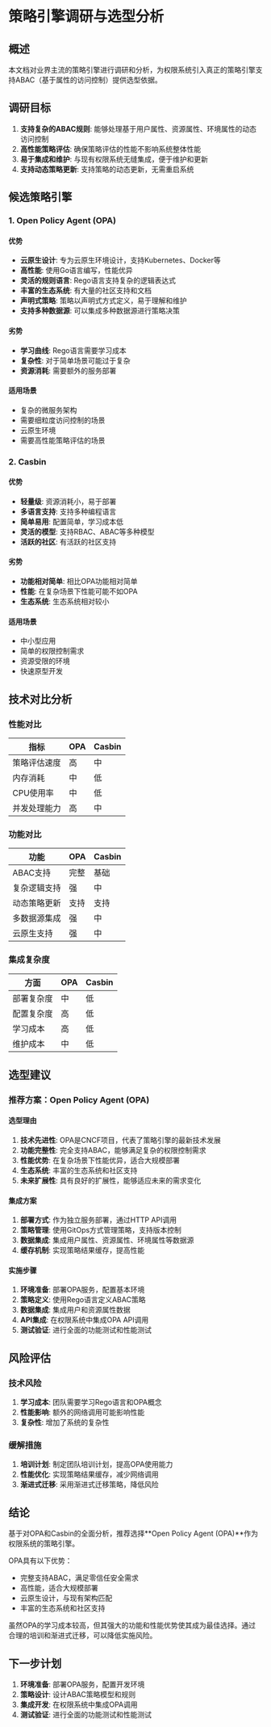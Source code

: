 # 策略引擎调研与选型分析

## 概述

本文档对业界主流的策略引擎进行调研和分析，为权限系统引入真正的策略引擎支持ABAC（基于属性的访问控制）提供选型依据。

## 调研目标

1. **支持复杂的ABAC规则**: 能够处理基于用户属性、资源属性、环境属性的动态访问控制
2. **高性能策略评估**: 确保策略评估的性能不影响系统整体性能
3. **易于集成和维护**: 与现有权限系统无缝集成，便于维护和更新
4. **支持动态策略更新**: 支持策略的动态更新，无需重启系统

## 候选策略引擎

### 1. Open Policy Agent (OPA)

#### 优势
- **云原生设计**: 专为云原生环境设计，支持Kubernetes、Docker等
- **高性能**: 使用Go语言编写，性能优异
- **灵活的规则语言**: Rego语言支持复杂的逻辑表达式
- **丰富的生态系统**: 有大量的社区支持和文档
- **声明式策略**: 策略以声明式方式定义，易于理解和维护
- **支持多种数据源**: 可以集成多种数据源进行策略决策

#### 劣势
- **学习曲线**: Rego语言需要学习成本
- **复杂性**: 对于简单场景可能过于复杂
- **资源消耗**: 需要额外的服务部署

#### 适用场景
- 复杂的微服务架构
- 需要细粒度访问控制的场景
- 云原生环境
- 需要高性能策略评估的场景

### 2. Casbin

#### 优势
- **轻量级**: 资源消耗小，易于部署
- **多语言支持**: 支持多种编程语言
- **简单易用**: 配置简单，学习成本低
- **灵活的模型**: 支持RBAC、ABAC等多种模型
- **活跃的社区**: 有活跃的社区支持

#### 劣势
- **功能相对简单**: 相比OPA功能相对简单
- **性能**: 在复杂场景下性能可能不如OPA
- **生态系统**: 生态系统相对较小

#### 适用场景
- 中小型应用
- 简单的权限控制需求
- 资源受限的环境
- 快速原型开发

## 技术对比分析

### 性能对比

| 指标 | OPA | Casbin |
|------|-----|--------|
| 策略评估速度 | 高 | 中 |
| 内存消耗 | 中 | 低 |
| CPU使用率 | 中 | 低 |
| 并发处理能力 | 高 | 中 |

### 功能对比

| 功能 | OPA | Casbin |
|------|-----|--------|
| ABAC支持 | 完整 | 基础 |
| 复杂逻辑支持 | 强 | 中 |
| 动态策略更新 | 支持 | 支持 |
| 多数据源集成 | 强 | 中 |
| 云原生支持 | 强 | 中 |

### 集成复杂度

| 方面 | OPA | Casbin |
|------|-----|--------|
| 部署复杂度 | 中 | 低 |
| 配置复杂度 | 高 | 低 |
| 学习成本 | 高 | 低 |
| 维护成本 | 中 | 低 |

## 选型建议

### 推荐方案：Open Policy Agent (OPA)

#### 选型理由

1. **技术先进性**: OPA是CNCF项目，代表了策略引擎的最新技术发展
2. **功能完整性**: 完全支持ABAC，能够满足复杂的权限控制需求
3. **性能优势**: 在复杂场景下性能优异，适合大规模部署
4. **生态系统**: 丰富的生态系统和社区支持
5. **未来扩展性**: 具有良好的扩展性，能够适应未来的需求变化

#### 集成方案

1. **部署方式**: 作为独立服务部署，通过HTTP API调用
2. **策略管理**: 使用GitOps方式管理策略，支持版本控制
3. **数据集成**: 集成用户属性、资源属性、环境属性等数据源
4. **缓存机制**: 实现策略结果缓存，提高性能

#### 实施步骤

1. **环境准备**: 部署OPA服务，配置基本环境
2. **策略定义**: 使用Rego语言定义ABAC策略
3. **数据集成**: 集成用户和资源属性数据
4. **API集成**: 在权限系统中集成OPA API调用
5. **测试验证**: 进行全面的功能测试和性能测试

## 风险评估

### 技术风险

1. **学习成本**: 团队需要学习Rego语言和OPA概念
2. **性能影响**: 额外的网络调用可能影响性能
3. **复杂性**: 增加了系统的复杂性

### 缓解措施

1. **培训计划**: 制定团队培训计划，提高OPA使用能力
2. **性能优化**: 实现策略结果缓存，减少网络调用
3. **渐进式迁移**: 采用渐进式迁移策略，降低风险

## 结论

基于对OPA和Casbin的全面分析，推荐选择**Open Policy Agent (OPA)**作为权限系统的策略引擎。

OPA具有以下优势：
- 完整支持ABAC，满足零信任安全需求
- 高性能，适合大规模部署
- 云原生设计，与现有架构匹配
- 丰富的生态系统和社区支持

虽然OPA的学习成本较高，但其强大的功能和性能优势使其成为最佳选择。通过合理的培训和渐进式迁移，可以降低实施风险。

## 下一步计划

1. **环境准备**: 部署OPA服务，配置开发环境
2. **策略设计**: 设计ABAC策略模型和规则
3. **集成开发**: 在权限系统中集成OPA调用
4. **测试验证**: 进行全面的功能测试和性能测试 